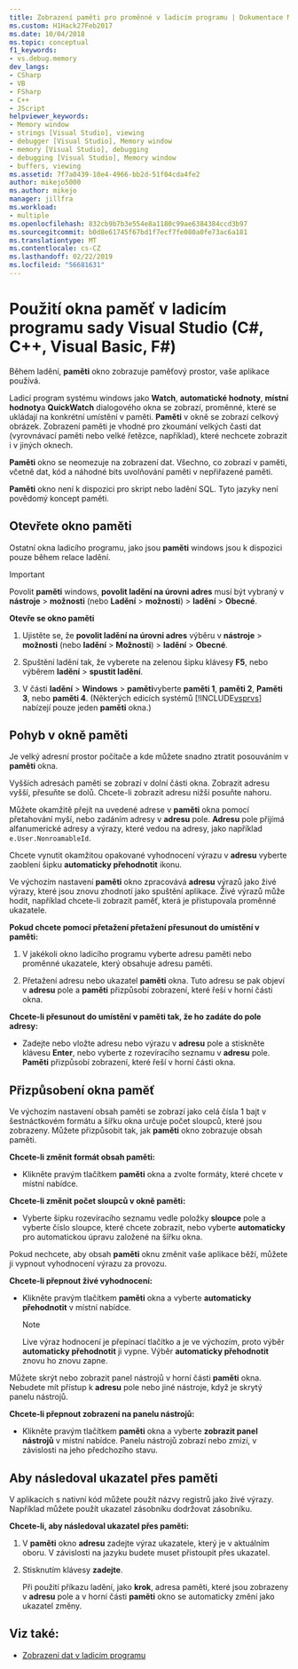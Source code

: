 ```yaml
---
title: Zobrazení paměti pro proměnné v ladicím programu | Dokumentace Microsoftu
ms.custom: H1Hack27Feb2017
ms.date: 10/04/2018
ms.topic: conceptual
f1_keywords:
- vs.debug.memory
dev_langs:
- CSharp
- VB
- FSharp
- C++
- JScript
helpviewer_keywords:
- Memory window
- strings [Visual Studio], viewing
- debugger [Visual Studio], Memory window
- memory [Visual Studio], debugging
- debugging [Visual Studio], Memory window
- buffers, viewing
ms.assetid: 7f7a0439-10e4-4966-bb2d-51f04cda4fe2
author: mikejo5000
ms.author: mikejo
manager: jillfra
ms.workload:
- multiple
ms.openlocfilehash: 832cb9b7b3e554e8a1180c99ae6384384ccd3b97
ms.sourcegitcommit: b0d8e61745f67bd1f7ecf7fe080a0fe73ac6a181
ms.translationtype: MT
ms.contentlocale: cs-CZ
ms.lasthandoff: 02/22/2019
ms.locfileid: "56681631"
---
```

# <a name="use-the-memory-windows-in-the-visual-studio-debugger-c-c-visual-basic-f"></a>Použití okna paměť v ladicím programu sady Visual Studio (C#, C++, Visual Basic, F#)

Během ladění, **paměti** okno zobrazuje paměťový prostor, vaše aplikace používá.

Ladicí program systému windows jako **Watch**, **automatické hodnoty**, **místní hodnoty**a **QuickWatch** dialogového okna se zobrazí, proměnné, které se ukládají na konkrétní umístění v paměti. **Paměti** v okně se zobrazí celkový obrázek. Zobrazení paměti je vhodné pro zkoumání velkých časti dat (vyrovnávací paměti nebo velké řetězce, například), které nechcete zobrazit i v jiných oknech.

**Paměti** okno se neomezuje na zobrazení dat. Všechno, co zobrazí v paměti, včetně dat, kód a náhodné bits uvolňování paměti v nepřiřazené paměti.

**Paměti** okno není k dispozici pro skript nebo ladění SQL. Tyto jazyky není povědomý koncept paměti.

## <a name="open-a-memory-window"></a>Otevřete okno paměti

Ostatní okna ladicího programu, jako jsou **paměti** windows jsou k dispozici pouze během relace ladění.

>[!IMPORTANT]
>Povolit **paměti** windows, **povolit ladění na úrovni adres** musí být vybraný v **nástroje** > **možnosti** (nebo **Ladění** > **možnosti**) > **ladění** > **Obecné**.

**Otevře se okno paměti**

1. Ujistěte se, že **povolit ladění na úrovni adres** výběru v **nástroje** > **možnosti** (nebo **ladění**  >  **Možnosti**) > **ladění** > **Obecné**.

1. Spuštění ladění tak, že vyberete na zelenou šipku klávesy **F5**, nebo výběrem **ladění** > **spustit ladění**.

2. V části **ladění** > **Windows** > **paměti**vyberte **paměti 1**, **paměti 2**, **Paměti 3**, nebo **paměti 4**. (Některých edicích systémů [!INCLUDE[vsprvs](../code-quality/includes/vsprvs_md.md)] nabízejí pouze jeden **paměti** okna.)

## <a name="move-around-in-the-memory-window"></a>Pohyb v okně paměti

Je velký adresní prostor počítače a kde můžete snadno ztratit posouváním v **paměti** okna.

Vyšších adresách paměti se zobrazí v dolní části okna. Zobrazit adresu vyšší, přesuňte se dolů. Chcete-li zobrazit adresu nižší posuňte nahoru.

Můžete okamžitě přejít na uvedené adrese v **paměti** okna pomocí přetahování myší, nebo zadáním adresy v **adresu** pole. **Adresu** pole přijímá alfanumerické adresy a výrazy, které vedou na adresy, jako například `e.User.NonroamableId`.

Chcete vynutit okamžitou opakované vyhodnocení výrazu v **adresu** vyberte zaoblení šipku **automaticky přehodnotit** ikonu.

Ve výchozím nastavení **paměti** okno zpracovává **adresu** výrazů jako živé výrazy, které jsou znovu zhodnotí jako spuštění aplikace. Živé výrazů může hodit, například chcete-li zobrazit paměť, která je přistupovala proměnné ukazatele.

**Pokud chcete pomocí přetažení přetažení přesunout do umístění v paměti:**

1. V jakékoli okno ladicího programu vyberte adresu paměti nebo proměnné ukazatele, který obsahuje adresu paměti.

2. Přetažení adresu nebo ukazatel **paměti** okna. Tuto adresu se pak objeví v **adresu** pole a **paměti** přizpůsobí zobrazení, které řeší v horní části okna.

**Chcete-li přesunout do umístění v paměti tak, že ho zadáte do pole adresy:**

- Zadejte nebo vložte adresu nebo výrazu v **adresu** pole a stiskněte klávesu **Enter**, nebo vyberte z rozevíracího seznamu v **adresu** pole. **Paměti** přizpůsobí zobrazení, které řeší v horní části okna.

## <a name="customize-the-memory-window"></a>Přizpůsobení okna paměť

Ve výchozím nastavení obsah paměti se zobrazí jako celá čísla 1 bajt v šestnáctkovém formátu a šířku okna určuje počet sloupců, které jsou zobrazeny. Můžete přizpůsobit tak, jak **paměti** okno zobrazuje obsah paměti.

**Chcete-li změnit formát obsah paměti:**

-  Klikněte pravým tlačítkem **paměti** okna a zvolte formáty, které chcete v místní nabídce.

**Chcete-li změnit počet sloupců v okně paměti:**

- Vyberte šipku rozevíracího seznamu vedle položky **sloupce** pole a vyberte číslo sloupce, které chcete zobrazit, nebo vyberte **automaticky** pro automatickou úpravu založené na šířku okna.

Pokud nechcete, aby obsah **paměti** oknu změnit vaše aplikace běží, můžete ji vypnout vyhodnocení výrazu za provozu.

**Chcete-li přepnout živé vyhodnocení:**

- Klikněte pravým tlačítkem **paměti** okna a vyberte **automaticky přehodnotit** v místní nabídce.

  >[!NOTE]
  >Live výraz hodnocení je přepínací tlačítko a je ve výchozím, proto výběr **automaticky přehodnotit** ji vypne. Výběr **automaticky přehodnotit** znovu ho znovu zapne.

Můžete skrýt nebo zobrazit panel nástrojů v horní části **paměti** okna. Nebudete mít přístup k **adresu** pole nebo jiné nástroje, když je skrytý panelu nástrojů.

**Chcete-li přepnout zobrazení na panelu nástrojů:**

- Klikněte pravým tlačítkem **paměti** okna a vyberte **zobrazit panel nástrojů** v místní nabídce. Panelu nástrojů zobrazí nebo zmizí, v závislosti na jeho předchozího stavu.

## <a name="follow-a-pointer-through-memory"></a>Aby následoval ukazatel přes paměti

V aplikacích s nativní kód můžete použít názvy registrů jako živé výrazy. Například můžete použít ukazatel zásobníku dodržovat zásobníku.

**Chcete-li, aby následoval ukazatel přes paměti:**

1. V **paměti** okno **adresu** zadejte výraz ukazatele, který je v aktuálním oboru. V závislosti na jazyku budete muset přistoupit přes ukazatel.

2. Stisknutím klávesy **zadejte**.

   Při použití příkazu ladění, jako **krok**, adresa paměti, které jsou zobrazeny v **adresu** pole a v horní části **paměti** okno se automaticky změní jako ukazatel změny.

## <a name="see-also"></a>Viz také:
- [Zobrazení dat v ladicím programu](../debugger/viewing-data-in-the-debugger.md)